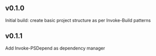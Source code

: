 
## v0.1.0

Initial build: create basic project structure as per Invoke-Build patterns

## v0.1.1

Add Invoke-PSDepend as dependency manager
